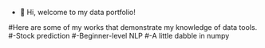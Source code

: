 - 👋 Hi, welcome to my data portfolio!


#Here are some of my works that demonstrate my knowledge of data tools.
#-Stock prediction
#-Beginner-level NLP
#-A little dabble in numpy

